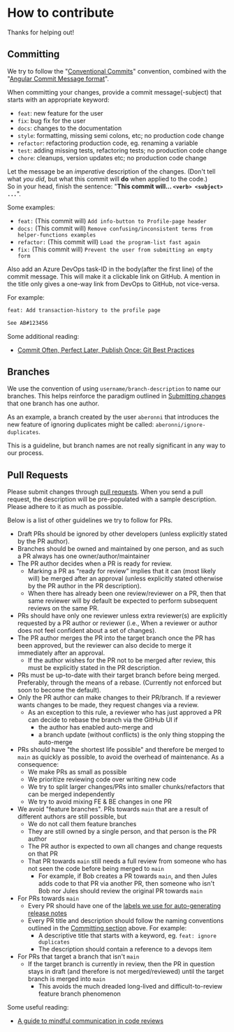 # How to contribute

Thanks for helping out!

## Committing

We try to follow the "[Conventional Commits](https://www.conventionalcommits.org/en/v1.0.0/)" convention, combined with the "[Angular Commit Message format](https://github.com/angular/angular/blob/main/CONTRIBUTING.md#-commit-message-format)".

When committing your changes, provide a commit message(-subject) that starts with an appropriate keyword:

- `feat`: new feature for the user
- `fix`: bug fix for the user
- `docs`: changes to the documentation
- `style`: formatting, missing semi colons, etc; no production code change
- `refactor`: refactoring production code, eg. renaming a variable
- `test`: adding missing tests, refactoring tests; no production code change
- `chore`: cleanups, version updates etc; no production code change

Let the message be an _*imperative*_ description of the changes. (Don't tell what _you did_, but what this commit will **do** when applied to the code.)  
So in your head, finish the sentence: "**This commit will... `<verb> <subject> ...`**".

Some examples:

- `feat:` (This commit will) `Add info-button to Profile-page header`
- `docs:` (This commit will) `Remove confusing/inconsistent terms from helper-functions examples`
- `refactor:` (This commit will) `Load the program-list fast again`
- `fix:` (This commit will) `Prevent the user from submitting an empty form`

Also add an Azure DevOps task-ID in the body(after the first line) of the commit message. This will make it a clickable link on GitHub. A mention in the title only gives a one-way link from DevOps to GitHub, not vice-versa.

For example:

```txt
feat: Add transaction-history to the profile page

See AB#123456
```

Some additional reading:

- [Commit Often, Perfect Later, Publish Once: Git Best Practices](https://sethrobertson.github.io/GitBestPractices/)

## Branches

We use the convention of using `username/branch-description` to name our branches. This helps reinforce the paradigm outlined in [Submitting changes](#submitting-changes) that one branch has one author.

As an example, a branch created by the user `aberonni` that introduces the new feature of ignoring duplicates might be called: `aberonni/ignore-duplicates`.

This is a guideline, but branch names are not really significant in any way to our process.

## Pull Requests

Please submit changes through [pull requests](http://help.github.com/pull-requests/). When you send a pull request, the description will be pre-populated with a sample description. Please adhere to it as much as possible.

Below is a list of other guidelines we try to follow for PRs.

- Draft PRs should be ignored by other developers (unless explicitly stated by the PR author).
- Branches should be owned and maintained by one person, and as such a PR always has one owner/author/maintainer
- The PR author decides when a PR is ready for review.
  - Marking a PR as “ready for review” implies that it can (most likely will) be merged after an approval (unless explicitly stated otherwise by the PR author in the PR description).
  - When there has already been one review/reviewer on a PR, then that same reviewer will by default be expected to perform subsequent reviews on the same PR.
- PRs should have only one reviewer unless extra reviewer(s) are explicitly requested by a PR author or reviewer (i.e., When a reviewer or author does not feel confident about a set of changes).
- The PR author merges the PR into the target branch once the PR has been approved, but the reviewer can also decide to merge it immediately after an approval.
  - If the author wishes for the PR not to be merged after review, this must be explicitly stated in the PR description.
- PRs must be up-to-date with their target branch before being merged. Preferably, through the means of a rebase. (Currently not enforced but soon to become the default).
- Only the PR author can make changes to their PR/branch. If a reviewer wants changes to be made, they request changes via a review.
  - As an exception to this rule, a reviewer who has just approved a PR can decide to rebase the branch via the GitHub UI if
    - the author has enabled auto-merge and
    - a branch update (without conflicts) is the only thing stopping the auto-merge
- PRs should have "the shortest life possible" and therefore be merged to `main` as quickly as possible, to avoid the overhead of maintenance. As a consequence:
  - We make PRs as small as possible
  - We prioritize reviewing code over writing new code
  - We try to split larger changes/PRs into smaller chunks/refactors that can be merged independently
  - We try to avoid mixing FE & BE changes in one PR
- We avoid "feature branches". PRs towards `main` that are a result of different authors are still possible, but
  - We do not call them feature branches
  - They are still owned by a single person, and that person is the PR author
  - The PR author is expected to own all changes and change requests on that PR
  - That PR towards `main` still needs a full review from someone who has not seen the code before being merged to `main`
    - For example, if Bob creates a PR towards `main`, and then Jules adds code to that PR via another PR, then someone who isn't Bob nor Jules should review the original PR towards `main`
- For PRs towards `main`
  - Every PR should have one of the [labels we use for auto-generating release notes](../.github/release.yml)
  - Every PR title and description should follow the naming conventions outlined in the [Committing section](#committing) above. For example:
    - A descriptive title that starts with a keyword, eg. `feat: ignore duplicates`
    - The description should contain a reference to a devops item
- For PRs that target a branch that isn't `main`
  - If the target branch is currently in review, then the PR in question stays in draft (and therefore is not merged/reviewed) until the target branch is merged into `main`
    - This avoids the much dreaded long-lived and difficult-to-review feature branch phenomenon

Some useful reading:

- [A guide to mindful communication in code reviews](https://kickstarter.engineering/a-guide-to-mindful-communication-in-code-reviews-48aab5282e5e)
